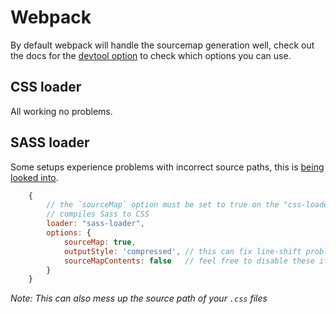 # Webpack
By default webpack will handle the sourcemap generation well, check out the docs for the [devtool option](https://webpack.js.org/configuration/devtool/) to check which options you can use. 

## CSS loader
All working no problems.

## SASS loader
Some setups experience problems with incorrect source paths, this is [being looked into](https://github.com/sass/node-sass/issues/2684).
``` js
	{
	    // the `sourceMap` option must be set to true on the "css-loader"
	    // compiles Sass to CSS
	    loader: "sass-loader",
	    options: {
	        sourceMap: true,
	        outputStyle: 'compressed', // this can fix line-shift problems for some
	        sourceMapContents: false   // feel free to disable these if you want
	    }
	}
```
*Note: This can also mess up the source path of your `.css` files*